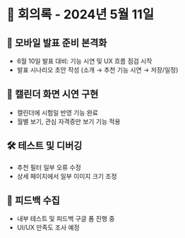 # 📅 회의록 - 2024년 5월 11일

## 📱 모바일 발표 준비 본격화
- 6월 10일 발표 대비: 기능 시연 및 UX 흐름 점검 시작
- 발표 시나리오 초안 작성 (소개 → 추천 기능 시연 → 저장/일정)

## 🧩 캘린더 화면 시연 구현
- 캘린더에 시험일 반영 기능 완료
- 월별 보기, 관심 자격증만 보기 기능 적용

## 🛠 테스트 및 디버깅
- 추천 필터 일부 오류 수정
- 상세 페이지에서 일부 이미지 크기 조정

## 💬 피드백 수집
- 내부 테스트 및 피드백 구글 폼 진행 중
- UI/UX 만족도 조사 예정
